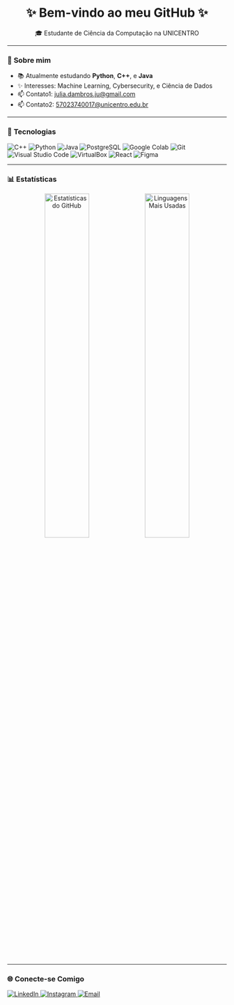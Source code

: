 <h1 align="center">✨ Bem-vindo ao meu GitHub ✨</h1>

<p align="center">
  🎓 Estudante de Ciência da Computação na UNICENTRO <br>
</p>

---

### 🌟 **Sobre mim**
- 📚 Atualmente estudando **Python**, **C++**, e **Java**
- ✨ Interesses: Machine Learning, Cybersecurity, e Ciência de Dados
- 📫 Contato1: [julia.dambros.ju@gmail.com](mailto:julia.dambros.ju@gmail.com)
- 📫 Contato2: [57023740017@unicentro.edu.br](mailto:57023740017@unicentro.edu.br)

---

### 🔧 **Tecnologias**
<p align="left">
  <!-- Linguagens -->
  <img src="https://img.shields.io/badge/C++-00599C?style=for-the-badge&logo=cplusplus&logoColor=white" alt="C++">
  <img src="https://img.shields.io/badge/Python-3776AB?style=for-the-badge&logo=python&logoColor=white" alt="Python">
  <img src="https://img.shields.io/badge/Java-ED8B00?style=for-the-badge&logo=java&logoColor=white" alt="Java">
  
  <!-- Bancos de Dados -->
  <img src="https://img.shields.io/badge/PostgreSQL-336791?style=for-the-badge&logo=postgresql&logoColor=white" alt="PostgreSQL">

  <!-- Ferramentas -->
  <img src="https://img.shields.io/badge/Google%20Colab-F9AB00?style=for-the-badge&logo=googlecolab&logoColor=black" alt="Google Colab">
  <img src="https://img.shields.io/badge/Git-F05032?style=for-the-badge&logo=git&logoColor=white" alt="Git">
  <img src="https://img.shields.io/badge/Visual%20Studio%20Code-007ACC?style=for-the-badge&logo=visualstudiocode&logoColor=white" alt="Visual Studio Code">
  <img src="https://img.shields.io/badge/VirtualBox-183A61?style=for-the-badge&logo=virtualbox&logoColor=white" alt="VirtualBox">
  
  <!-- Front-End -->
  <img src="https://img.shields.io/badge/React-61DAFB?style=for-the-badge&logo=react&logoColor=black" alt="React">
  <img src="https://img.shields.io/badge/Figma-F24E1E?style=for-the-badge&logo=figma&logoColor=white" alt="Figma">
</p>


---

### 📊 **Estatísticas**
<p align="center">
  <img src="https://github-readme-stats.vercel.app/api?username=Juliadambros&show_icons=true&theme=calm&hide_border=true" alt="Estatísticas do GitHub" width="45%">
  <img src="https://github-readme-stats.vercel.app/api/top-langs/?username=Juliadambros&layout=compact&theme=calm&hide_border=true" alt="Linguagens Mais Usadas" width="45%">
</p>


---

### 🌐 **Conecte-se Comigo**
<p align="left">
  <a href="https://www.linkedin.com/in/j%C3%BAlia-dambr%C3%B3s-5215352a8/" target="_blank">
    <img src="https://img.shields.io/badge/LinkedIn-0077B5?style=flat&logo=linkedin&logoColor=white" alt="LinkedIn">
  </a>
  <a href="https://instagram.com/julia.dambros.ju" target="_blank">
    <img src="https://img.shields.io/badge/Instagram-E4405F?style=flat&logo=instagram&logoColor=white" alt="Instagram">
  </a>
  <a href="mailto:julia.dambros.jua@gmail.com" target="_blank">
    <img src="https://img.shields.io/badge/Email-D14836?style=flat&logo=gmail&logoColor=white" alt="Email">
  </a>
</p>
